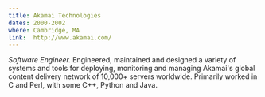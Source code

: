 ```yaml
---
title: Akamai Technologies
dates: 2000-2002
where: Cambridge, MA
link:  http://www.akamai.com/
---
```


*Software Engineer.*
Engineered, maintained and designed a variety of systems and tools for deploying, monitoring and managing Akamai's global content delivery network of 10,000+ servers worldwide. Primarily worked in C and Perl, with some C++, Python and Java.
